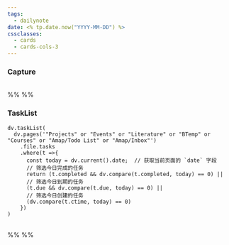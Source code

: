 ```yaml
---
tags:
  - dailynote
date: <% tp.date.now("YYYY-MM-DD") %>
cssclasses:
  - cards
  - cards-cols-3
---
```


### Capture

<br>%% %%

### TaskList

```dataviewjs
dv.taskList(
  dv.pages('"Projects" or "Events" or "Literature" or "BTemp" or "Courses" or "Amap/Todo List" or "Amap/Inbox"')
    .file.tasks
    .where(t =>{
      const today = dv.current().date;  // 获取当前页面的 `date` 字段
      // 筛选今日完成的任务
      return (t.completed && dv.compare(t.completed, today) == 0) ||
      // 筛选今日到期的任务
      (t.due && dv.compare(t.due, today) == 0) ||
      // 筛选今日创建的任务
      (dv.compare(t.ctime, today) == 0)
    })
)
```

<br>%% %%

<!-- ### NoteList

%% ### ReadList

```dataview
TABLE comment AS Comments, join(file.etags, "<br />") AS Tags
FROM "Literature/Notes" or "Events"
WHERE file.name[0] = "@"
WHERE file.tags[0] != "#unread"
WHERE file.mtime>=date(<% tp.date.now("YYYY-MM-DD") %>) AND file.mtime<date(<% tp.date.now("YYYY-MM-DD", 1) %>)
SORT file.mtime desc
```

<br>
 %% -->
